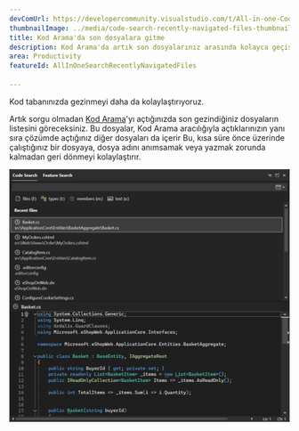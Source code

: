 ```yaml
---
devComUrl: https://developercommunity.visualstudio.com/t/All-in-one-Code-Search-should-support-re/10577370
thumbnailImage: ../media/code-search-recently-navigated-files-thumbnail.png
title: Kod Arama'da son dosyalara gitme
description: Kod Arama'da artık son dosyalarınız arasında kolayca geçiş yapabilirsiniz.
area: Productivity
featureId: AllInOneSearchRecentlyNavigatedFiles

---
```



Kod tabanınızda gezinmeyi daha da kolaylaştırıyoruz. 

Artık sorgu olmadan [Kod Arama](vscmd://Edit.NavigateTo)'yı açtığınızda son gezindiğiniz dosyaların listesini göreceksiniz. Bu dosyalar, Kod Arama aracılığıyla açtıklarınızın yanı sıra çözümde açtığınız diğer dosyaları da içerir Bu, kısa süre önce üzerinde çalıştığınız bir dosyaya, dosya adını anımsamak veya yazmak zorunda kalmadan geri dönmeyi kolaylaştırır.

![Son dosyalar sorgu yokken gösterilir](../media/code-search-recently-navigated-files.png)
